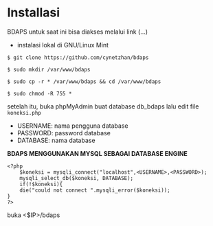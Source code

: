 
# Installasi

BDAPS untuk saat ini bisa diakses melalui link (...)

* instalasi lokal di GNU/Linux Mint

`$ git clone https://github.com/cynetzhan/bdaps`

`$ sudo mkdir /var/www/bdaps`

`$ sudo cp -r * /var/www/bdaps && cd /var/www/bdaps`

`$ sudo chmod -R 755 *`

setelah itu, buka phpMyAdmin 
buat database db_bdaps
lalu edit file `koneksi.php`

* USERNAME: nama pengguna database
* PASSWORD: password database
* DATABASE: nama database

**BDAPS MENGGUNAKAN MYSQL SEBAGAI DATABASE ENGINE**

```
<?php
	$koneksi = mysqli_connect("localhost",<USERNAME>,<PASSWORD>);
	mysqli_select_db($koneksi, DATABASE);
	if(!$koneksi){
	die("could not connect ".mysqli_error($koneksi));
}
?>
```

buka <$IP>/bdaps

